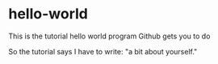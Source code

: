 # hello-world
This is the tutorial hello world program Github gets you to do

So the tutorial says I have to write: "a bit about yourself."


